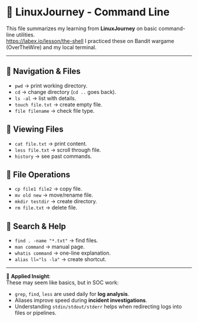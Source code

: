 # 🐧 LinuxJourney - Command Line


This file summarizes my learning from **LinuxJourney** on basic command-line utilities.  
https://labex.io/lesson/the-shell
I practiced these on Bandit wargame (OverTheWire) and my local terminal.

---

## 🔹 Navigation & Files
- `pwd` → print working directory.
- `cd` → change directory (`cd ..` goes back).
- `ls -al` → list with details.
- `touch file.txt` → create empty file.
- `file filename` → check file type.

## 🔹 Viewing Files
- `cat file.txt` → print content.
- `less file.txt` → scroll through file.
- `history` → see past commands.

## 🔹 File Operations
- `cp file1 file2` → copy file.
- `mv old new` → move/rename file.
- `mkdir testdir` → create directory.
- `rm file.txt` → delete file.

## 🔹 Search & Help
- `find . -name "*.txt"` → find files.
- `man command` → manual page.
- `whatis command` → one-line explanation.
- `alias ll="ls -la"` → create shortcut.

---

📌 **Applied Insight**:  
These may seem like basics, but in SOC work:
- `grep`, `find`, `less` are used daily for **log analysis**.  
- Aliases improve speed during **incident investigations**.  
- Understanding `stdin/stdout/stderr` helps when redirecting logs into files or pipelines.  
